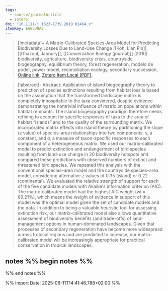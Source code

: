 ```yaml
---
tags:
  - source/journalArticle
  - zotero
doi: "10.1111/j.1523-1739.2010.01464.x"
itemKey: EAG5D9A3
---
```

>[!metadata]+
> A Matrix-Calibrated Species-Area Model for Predicting Biodiversity Losses Due to Land-Use Change
> [[Koh, Lian Pin]], [[Ghazoul, Jaboury]], 
> [[Conservation Biology (journal)]] (2010)
> biodiversity, agriculture, biodiversity crisis, countryside biogeography, equilibrium theory, forest regeneration, modelo de poder, power model, reconciliation ecology, secondary succession, 
> [Online link](https://onlinelibrary.wiley.com/doi/abs/10.1111/j.1523-1739.2010.01464.x), [Zotero Item](zotero://select/library/items/EAG5D9A3),[Local (PDF)](file://C:/Users/aburg/Documents/references/zotero/storage/DGG8EQVE/Koh2010_MatrixCalibratedSpeciesArea.pdf), 


>[!abstract]-
>Abstract: Application of island biogeography theory to prediction of species extinctions resulting from habitat loss is based on the assumption that the transformed landscape matrix is completely inhospitable to the taxa considered, despite evidence demonstrating the nontrivial influence of matrix on populations within habitat remnants. The island biogeography paradigm therefore needs refining to account for specific responses of taxa to the area of habitat “islands” and to the quality of the surrounding matrix. We incorporated matrix effects into island theory by partitioning the slope (z value) of species–area relationships into two components: γ, a constant, and σ, a measure of taxon-specific responses to each component of a heterogeneous matrix. We used our matrix-calibrated model to predict extinction and endangerment of bird species resulting from land-use change in 20 biodiversity hotspots and compared these predictions with observed numbers of extinct and threatened bird species. We repeated this analysis with the conventional species–area model and the countryside species–area model, considering alternative z values of 0.35 (island) or 0.22 (continental). We evaluated the relative strength of support for each of the five candidate models with Akaike's information criterion (AIC). The matrix-calibrated model had the highest AIC weight (wi = 89.21%), which means the weight of evidence in support of this model was the optimal model given the set of candidate models and the data. In addition to being a valuable heuristic tool for assessing extinction risk, our matrix-calibrated model also allows quantitative assessment of biodiversity benefits (and trade-offs) of land-management options in human-dominated landscapes. Given that processes of secondary regeneration have become more widespread across tropical regions and are predicted to increase, our matrix-calibrated model will be increasingly appropriate for practical conservation in tropical landscapes.

## notes %% begin notes %% 
%% end notes %%

%% Import Date: 2025-06-11T14:41:46.788+02:00 %%
